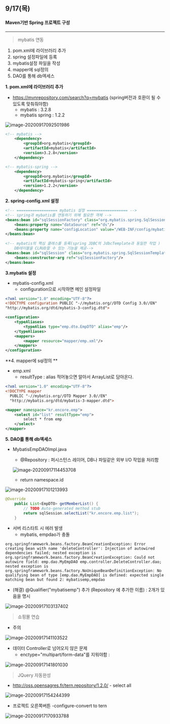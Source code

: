## 9/17(목)

#### Maven기반 Spring 프로젝트 구성

--------

> mybatis 연동

1. pom.xml에 라이브러리 추가
2. spring 설정파일에 등록
3. mybatis설정 파일을 작성
4. mapper에 sql정의
5. DAO를 통해 db엑세스



**1. pom.xml에 라이브러리 추가**

- https://mvnrepository.com/search?q=mybatis (spring버전과 호환이 될 수 있도록 맞춰줘야함)
  - mybatis : 3.2.8 
  - mybatis spring : 1.2.2

![image-20200917092501986](C:\Users\whtpw\AppData\Roaming\Typora\typora-user-images\image-20200917092501986.png)

```xml
<!-- mybatis -->
	<dependency>
	    <groupId>org.mybatis</groupId>
	    <artifactId>mybatis</artifactId>
	    <version>3.2.8</version>
	</dependency>	

<!-- mybatis-spring -->
	<dependency>
	    <groupId>org.mybatis</groupId>
	    <artifactId>mybatis-spring</artifactId>
	    <version>1.2.2</version>
	</dependency>
```



**2. spring-config.xml 설정**

```xml
<!-- ================== mybatis 설정 ================== -->
<!-- spring과 mybatis를 연동하기 위해 필요한 객체 -->
<beans:bean id="sqlSessionFactory" class="org.mybatis.spring.SqlSessionFactoryBean">
	<beans:property name="dataSource" ref="ds"/>
	<beans:property name="configLocation" value="/WEB-INF/config/mybatis-config.xml"/>
</beans:bean>
	
<!-- mybatis의 핵심 클래스를 등록(spring JDBC의 JdbcTemplate과 동일한 작업 )
	DB테이블을 CLRUD할 수 있는 기능을 제공-->
<beans:bean id="sqlSession"	class="org.mybatis.spring.SqlSessionTemplate">
	<beans:constructor-arg ref="sqlSessionFactory"/>
</beans:bean>
```



**3.mybatis 설정**

- mybatis-config.xml
  - configuration으로 시작하면 메인 설정파일 

```xml
<?xml version="1.0" encoding="UTF-8"?>
<!DOCTYPE configuration PUBLIC "-//mybatis.org//DTD Config 3.0//EN"
"http://mybatis.org/dtd/mybatis-3-config.dtd">

<configuration>
	<typeAliases>
		<typeAlias type="emp.dto.EmpDTO" alias="emp"/>
	</typeAliases>
	<mappers>
		<mapper resource="mapper/emp.xml"/>
	</mappers>
</configuration>
```



**4. mapper에 sql정의 **

- emp.xml
  - resultType : alias 적어놓으면 알아서 ArrayList로 담아온다.

```xml
<?xml version="1.0" encoding="UTF-8"?>
<!DOCTYPE mapper
  PUBLIC "-//mybatis.org//DTD Mapper 3.0//EN"
  "http://mybatis.org/dtd/mybatis-3-mapper.dtd">

<mapper namespace="kr.encore.emp">
	<select id="list" resultType="emp">
		select * from emp
	</select>
</mapper>
```



**5. DAO를 통해 db엑세스**

- MybatisEmpDAOImpl.java

  - @Repository : 퍼시스턴스 레이어, DB나 파일같은 외부 I/O 작업을 처리함

  ![image-20200917114453708](C:\Users\whtpw\AppData\Roaming\Typora\typora-user-images\image-20200917114453708.png)

  - return namespace.id

![image-20200917101213993](C:\Users\whtpw\AppData\Roaming\Typora\typora-user-images\image-20200917101213993.png)

```java
@Override
	public List<EmpDTO> getMemberList() {
		// TODO Auto-generated method stub
		return sqlSession.selectList("kr.encore.emp.list");
	}
```



- 서버 리스타트 시 에러 발생
  - mybatis, empdao가 충돌 

```
org.springframework.beans.factory.BeanCreationException: Error creating bean with name 'deleteController': Injection of autowired dependencies failed; nested exception is org.springframework.beans.factory.BeanCreationException: Could not autowire field: emp.dao.MyEmpDAO emp.controller.DeleteController.dao; nested exception is org.springframework.beans.factory.NoUniqueBeanDefinitionException: No qualifying bean of type [emp.dao.MyEmpDAO] is defined: expected single matching bean but found 2: mybatisemp,empdao
```



- (해결) @Qualifier("mybatisemp") 추가 (Repository 에 추가한 이름) : 2개가 있음을 명시

![image-20200917103137402](C:\Users\whtpw\AppData\Roaming\Typora\typora-user-images\image-20200917103137402.png)



> 쇼핑몰 연습

- 주의

![image-20200917141103522](C:\Users\whtpw\AppData\Roaming\Typora\typora-user-images\image-20200917141103522.png)



- 데이터 Controller로 넘어오지 않은 문제
  - enctype="multipart/form-data"를 지워야함 : 

![image-20200917141801030](C:\Users\whtpw\AppData\Roaming\Typora\typora-user-images\image-20200917141801030.png)





> JQuery 자동완성

- http://oss.opensagres.fr/tern.repository/1.2.0/ - select all

![image-20200917154244399](C:\Users\whtpw\AppData\Roaming\Typora\typora-user-images\image-20200917154244399.png)

- 프로젝트 오른쪽버튼 -configure-convert to tern

![image-20200917170933788](C:\Users\whtpw\AppData\Roaming\Typora\typora-user-images\image-20200917170933788.png)









